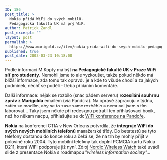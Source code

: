 ```yaml
---
ID: 186
post_title: >
  Nokia přidá WiFi do svých mobilů.
  Pedagogická fakulta UK má prý WiFi
author: Patrick Zandl
post_excerpt: ""
layout: post
permalink: >
  https://www.marigold.cz/item/nokia-prida-wifi-do-svych-mobilu-pedagogicka-fakulta-uk-ma-pry-wifi
published: true
post_date: 2003-03-23 10:18:00
---
```

<P>Podle informací M.Kopty má být <STRONG>na Pedagogické fakultě UK v Praze WiFi síť pro studenty</STRONG>. Nemohli jsme to ale vyzkoušet, takže pokud někdo má bližší informace, zda tomu tak opravdu je a kde to všude chodí a za jakých podmínek, něchť se podělí - třeba přidáním komentáře. </P>
<P>Další informace: nějak se rozbilo (snad pádem serveru) <STRONG>rozesílání souhrnu zpráv z Marigolda</STRONG> emailem (via Pandora). Na opravě zapracuju v týdnu, zatím se modlím, aby se to zase samo rozběhlo a nemusel jsem s tím laborovat... Taky jsem někde při redesignu potratil ten přihlašovací boxík, než ho někam nacpu, přihlašujte se do <A href="http://www.pandora.cz/conference/wifi" target=_blank>WiFi konference na Pandoře</A>.</P>
<P><STRONG>Nokia</STRONG> na konferenci CTIA v New Orleans potvrdila, že <STRONG>integruje WiFi do svých nových mobilních telefonů</STRONG> manažerské třídy. Do betatestů se tyto telefony dostanou do konce roku a čeká se, že na trh by mohly přijít v polovině roku 2004. Tyto mobilní telefony tak doplní PCMCIA kartu Nokia D211, která WiFi podporuje již nyní. Zdroj <A href="http://www.nordicwirelesswatch.com/wireless/story.html?story_id=2910" target=_blank>Nordic Wireless Watch</A> také uvádí slide z presentace Nokia s roadmapou <EM>"wireless information society"...</EM></P>
